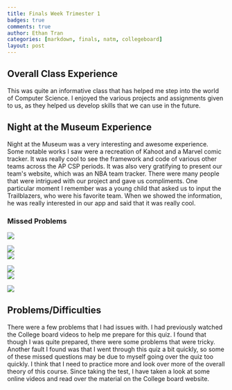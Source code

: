 ```yaml
---
title: Finals Week Trimester 1
badges: true
comments: true
author: Ethan Tran
categories: [markdown, finals, natm, collegeboard]
layout: post
---
```

## Overall Class Experience
This was quite an informative class that has helped me step into the world of Computer Science. I enjoyed the various projects and assignments given to us, as they helped us develop skills that we can use in the future. 

## Night at the Museum Experience
<p>Night at the Museum was a very interesting and awesome experience. Some notable works I saw were a recreation of Kahoot and a Marvel comic tracker. It was really cool to see the framework and code of various other teams across the AP CSP periods. It was also very gratifying to present our team's website, which was an NBA team tracker. There were many people that were intrigued with our project and gave us compliments. One particular moment I remember was a young child that asked us to input the Trailblazers, who were his favorite team. When we showed the information, he was really interested in our app and said that it was really cool.</p>

### Missed Problems
<img src="https://user-images.githubusercontent.com/109186517/200424917-b23e0281-5f39-4d86-b2d2-664fa0e78e3c.png" id="Final1">
<p></p>
<img src="https://user-images.githubusercontent.com/109186517/200425114-b37524a8-13fc-4720-89c8-50c2fe8e402d.png" id="Final2">
<div></div>

<img src="https://user-images.githubusercontent.com/109186517/200425650-8ed38700-13c8-40d4-898d-c5f4d3a555f9.png" id="Final3">
<p></p>
<img src="https://user-images.githubusercontent.com/109186517/200425832-0d8ec683-331d-4f7d-a157-a3fc4b9a53ad.png" id="Final4">
<div></div>

<img src="https://user-images.githubusercontent.com/109186517/200425932-2d8621fe-70bc-424b-be0b-86f15d63542a.png" id="Final5">
<p></p>
<img src="https://user-images.githubusercontent.com/109186517/200426030-15b76f41-240a-4142-8a07-e071ec387ce4.png" id="Final6">
<div></div>

## Problems/Difficulties
There were a few problems that I had issues with. I had previously watched the College board videos to help me prepare for this quiz. I found that though I was quite prepared, there were some problems that were tricky. Another fault I found was that I went through this quiz a bit quickly, so some of these missed questions may be due to myself going over the quiz too quickly. I think that I need to practice more and look over more of the overall theory of this course. Since taking the test, I have taken a look at some online videos and read over the material on the College board website. 